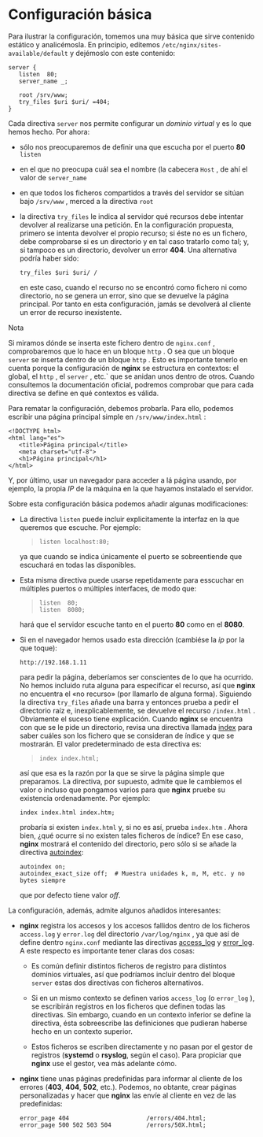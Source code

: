 
# Configuración básica

Para ilustrar la configuración, tomemos una muy básica que sirve
contenido estático y analicémosla. En principio, editemos
 `/etc/nginx/sites-available/default`  y
dejémoslo con este contenido:

    server {
       listen  80;
       server_name _;

       root /srv/www;
       try_files $uri $uri/ =404;
    }

Cada directiva
`server` nos permite configurar un *dominio
virtual* y es lo que hemos hecho. Por ahora:

-   sólo nos preocuparemos de definir una que escucha por el puerto
    **80**
   `listen`
-   en el que no preocupa cuál sea el nombre (la cabecera
     `Host` , de ahí el valor de ``server_name``

-   en que todos los ficheros compartidos a través del servidor se
    sitúan bajo
     `/srv/www` , merced a la directiva
    ``root``

-   la directiva ``try_files`` le indica al servidor qué recursos debe intentar devolver al realizarse una petición. En la     configuración propuesta, primero se intenta devolver el propio recurso; si éste no es un fichero, debe comprobarse si es un directorio y en tal caso tratarlo como tal; y, si tampoco es un directorio, devolver un error **404**. Una alternativa podría haber  sido:

        try_files $uri $uri/ /

    en este caso, cuando el recurso no se encontró como fichero ni como
    directorio, no se genera un error, sino que se devuelve la página
    principal. Por tanto en esta configuración, jamás se devolverá al
    cliente un error de recurso inexistente.

Nota

Si miramos dónde se inserta este fichero dentro de
 `nginx.conf` , comprobaremos que lo hace en un
bloque  `http` . O sea que un bloque
 `server`  se inserta dentro de un bloque
 `http` . Esto es importante tenerlo en cuenta
porque la configuración de **nginx** se estructura en contextos: el
global, el  `http` , el
 `server` , etc.\` que se anidan unos dentro de
otros. Cuando consultemos la documentación oficial, podremos comprobar
que para cada directiva se define en qué contextos es válida.

Para rematar la configuración, debemos probarla. Para ello, podemos
escribir una página principal simple en
 `/srv/www/index.html` :

    <!DOCTYPE html>
    <html lang="es">
       <title>Página principal</title>
       <meta charset="utf-8">
       <h1>Página principal</h1>
    </html>

Y, por último, usar un navegador para acceder a lá página usando, por
ejemplo, la propia *IP* de la máquina en la que hayamos instalado el
servidor.

Sobre esta configuración básica podemos añadir algunas modificaciones:

-   La directiva  `listen`  puede incluir
    explicitamente la interfaz en la que queremos que escuche. Por
    ejemplo:

    >     listen localhost:80;

    ya que cuando se indica únicamente el puerto se sobreentiende que
    escuchará en todas las disponibles.

-   Esta misma directiva puede usarse repetidamente para esscuchar en
    múltiples puertos o múltiples interfaces, de modo que:

    >     listen  80;
    >     listen  8080;

    hará que el servidor escuche tanto en el puerto **80** como en el
    **8080**.

-   Si en el navegador hemos usado esta dirección (cambiése la *ip* por
    la que toque):

        http://192.168.1.11

    para pedir la página, deberíamos ser conscientes de lo que ha
    ocurrido. No hemos incluido ruta alguna para especificar el recurso,
    así que **nginx** no encuentra el «no recurso» (por llamarlo de
    alguna forma). Siguiendo la directiva
     `try_files`  añade una barra y entonces
    prueba a pedir el directorio raíz e, inexplicablemente, se devuelve
    el recurso  `/index.html` . Obviamente el
    suceso tiene explicación. Cuando **nginx** se encuentra con que se
    le pide un directorio, revisa una directiva llamada
    <a href="http://nginx.org/en/docs/http/ngx_http_index_module.html#index"
    class="reference external">index</a> para saber cuáles son los
    fichero que se consideran de índice y que se mostrarán. El valor
    predeterminado de esta directiva es:

    >     index index.html;

    así que esa es la razón por la que se sirve la página simple que
    preparamos. La directiva, por supuesto, admite que le cambiemos el
    valor o incluso que pongamos varios para que **nginx** pruebe su
    existencia ordenadamente. Por ejemplo:

        index index.html index.htm;

    probaría si existen  `index.html`  y, si no
    es así, prueba  `index.htm` . Ahora bien,
    ¿qué ocurre si no existen tales ficheros de índice? En ese caso,
    **nginx** mostrará el contenido del directorio, pero sólo si se
    añade la directiva <a
    href="http://nginx.org/en/docs/http/ngx_http_autoindex_module.html#autoindex"
    class="reference external">autoindex</a>:

        autoindex on;
        autoindex_exact_size off;  # Muestra unidades k, m, M, etc. y no bytes siempre

    que por defecto tiene valor *off*.

La configuración, además, admite algunos añadidos interesantes:

-   **nginx** registra los accesos y los accesos fallidos dentro de los
    ficheros  `access.log`  y
     `error.log`  del directorio
     `/var/log/nginx` , ya que así de define
    dentro  `nginx.conf`  mediante las directivas
    <a
    href="http://nginx.org/en/docs/http/ngx_http_log_module.html#access_log"
    class="reference external">access_log</a> y <a
    href="http://nginx.org/en/docs/http/ngx_http_log_module.html#error_log"
    class="reference external">error_log</a>. A este respecto es
    importante tener claras dos cosas:

    -   Es común definir distintos ficheros de registro para distintos
        dominios virtuales, así que podríamos incluir dentro del bloque
         `server`  estas dos directivas con
        ficheros alternativos.

    -   Si en un mismo contexto se definen varios
         `access_log`  (o
         `error_log` ), se escribirán registros
        en los ficheros que definen todas las directivas. Sin embargo,
        cuando en un contexto inferior se define la directiva, ésta
        sobreescribe las definiciones que pudieran haberse hecho en un
        contexto superior.

    -   Estos ficheros se escriben directamente y no pasan por el gestor
        de registros (**systemd** o **rsyslog**, según el caso). Para
        propiciar que **nginx** use el gestor, vea más adelante
        cómo.

-   **nginx** tiene unas páginas predefinidas para informar al cliente
    de los errores (**403**, **404**, **502**, etc.). Podemos, no
    obtante, crear páginas personalizadas y hacer que **nginx** las
    envíe al cliente en vez de las predefinidas:

        error_page 404                      /errors/404.html;
        error_page 500 502 503 504          /errors/50X.html;





